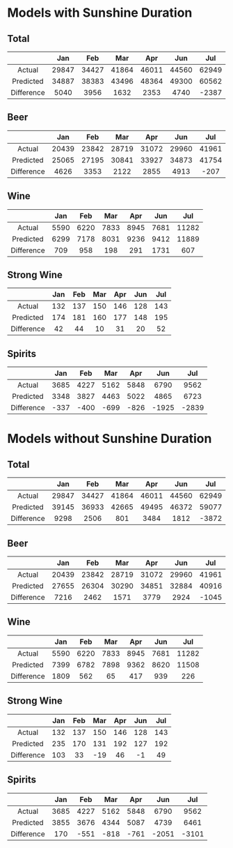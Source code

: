 # Models with Sunshine Duration
## Total
|           |  Jan   | Feb |  Mar |  Apr |  Jun | Jul |
|:-----------:|:--------:|:--------:|:--------:|:--------:|:--------:|:--------:|
|Actual     |  29847 | 34427  | 41864 | 46011 | 44560 | 62949|  57062 |
|Predicted  | 34887  |38383  | 43496 | 48364|  49300 | 60562 | 54645|
|Difference |  5040  | 3956  | 1632  | 2353  | 4740  |-2387 | -2417|

## Beer
|           |  Jan   | Feb |  Mar |  Apr |  Jun | Jul |
|:-----------:|:--------:|:--------:|:--------:|:--------:|:--------:|:--------:|
|Actual     | 20439 | 23842|  28719 | 31072 | 29960  |41961|  37096|
|Predicted  | 25065  |27195|  30841  |33927 | 34873 | 41754 | 37475|
|Difference  | 4626  | 3353 |  2122 |  2855 |  4913 |  -207  |  379|
## Wine
|           |  Jan   | Feb |  Mar |  Apr |  Jun | Jul |
|:-----------:|:--------:|:--------:|:--------:|:--------:|:--------:|:--------:|
|Actual     | 5590 | 6220 | 7833 | 8945 | 7681 | 11282 | 10838|
|Predicted  | 6299 | 7178 | 8031 | 9236 | 9412|  11889 | 10584|
|Difference |  709 |  958 |  198 |  291 | 1731|    607 |  -254|
## Strong Wine
|           |  Jan   | Feb |  Mar |  Apr |  Jun | Jul |
|:-----------:|:--------:|:--------:|:--------:|:--------:|:--------:|:--------:|
|Actual     | 132 | 137 | 150|  146 | 128 | 143 | 144|
|Predicted  | 174  |181 | 160|  177|  148  |195 | 140|
|Difference |  42 |  44 |  10  | 31  | 20  | 52 |  -4|
## Spirits
|           |  Jan   | Feb |  Mar |  Apr |  Jun | Jul |
|:-----------:|:--------:|:--------:|:--------:|:--------:|:--------:|:--------:|
|Actual    |  3685 | 4227 | 5162 | 5848 | 6790 | 9562|  8984|
|Predicted |  3348 | 3827| 4463 | 5022 | 4865 | 6723 | 6445|
|Difference|  -337 | -400 | -699 | -826| -1925 |-2839| -2539|
# Models without Sunshine Duration
## Total
|           |  Jan   | Feb |  Mar |  Apr |  Jun | Jul |
|:-----------:|:--------:|:--------:|:--------:|:--------:|:--------:|:--------:|
|Actual    |  29847 | 34427 | 41864| 46011 | 44560 | 62949 | 57062|
|Predicted  | 39145 | 36933 | 42665 | 49495 | 46372|  59077 | 56772|
|Difference |  9298  | 2506  |  801 |  3484  | 1812 | -3872 |  -290|
## Beer
|           |  Jan   | Feb |  Mar |  Apr |  Jun | Jul |
|:-----------:|:--------:|:--------:|:--------:|:--------:|:--------:|:--------:|
|Actual   |  20439 | 23842 | 28719  |31072  |29960 | 41961  |37096|
|Predicted |  27655|  26304 | 30290 | 34851  |32884 | 40916 | 38938|
|Difference |  7216 |  2462 |  1571 |  3779  | 2924 | -1045 |  1842|
## Wine
|           |  Jan   | Feb |  Mar |  Apr |  Jun | Jul |
|:-----------:|:--------:|:--------:|:--------:|:--------:|:--------:|:--------:|
|Actual      |5590 | 6220  |7833 | 8945 | 7681|  11282 | 10838|
|Predicted   |7399 | 6782  |7898  |9362 | 8620 | 11508|  11384|
|Difference  |1809 |  562  |  65 |  417 |  939 |   226 |   546|

## Strong Wine
|           |  Jan   | Feb |  Mar |  Apr |  Jun | Jul |
|:-----------:|:--------:|:--------:|:--------:|:--------:|:--------:|:--------:|
|Actual    |  132 | 137 | 150 | 146 | 128  |143 | 144|
|Predicted |  235|  170 | 131  |192 | 127  |192 | 191|
|Difference  |103  | 33 | -19  | 46 |  -1 |  49|   47|

## Spirits
|           |  Jan   | Feb |  Mar |  Apr |  Jun | Jul |
|:-----------:|:--------:|:--------:|:--------:|:--------:|:--------:|:--------:|
|Actual     | 3685  |4227 |5162 | 5848 | 6790 | 9562 | 8984|
|Predicted  | 3855  |3676 | 4344 | 5087|  4739 | 6461 | 6257|
|Difference |  170  |-551 | -818  |-761| -2051 |-3101| -2727|

